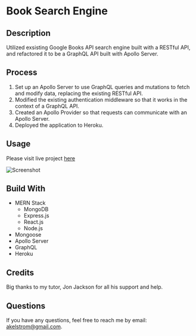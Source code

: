 # Book Search Engine

## Description

Utilized exsisting Google Books API search engine built with a RESTful API, and refactored it to be a GraphQL API built with Apollo Server. 

## Process

1. Set up an Apollo Server to use GraphQL queries and mutations to fetch and modify data, replacing the existing RESTful API.
2. Modified the existing authentication middleware so that it works in the context of a GraphQL API.
3. Created an Apollo Provider so that requests can communicate with an Apollo Server.
4. Deployed the application to Heroku.

## Usage

Please visit live project [here](https://immense-reaches-02342.herokuapp.com/)

![Screenshot](book.png)

## Build With

* MERN Stack 
    * MongoDB
    * Express.js
    * React.js
    * Node.js
* Mongoose
* Apollo Server
* GraphQL
* Heroku

## Credits
Big thanks to my tutor, Jon Jackson for all his support and help. 

## Questions
If you have any questions, feel free to reach me by email: [akelstrom@gmail.com](mailto:akelstrom@gmail.com).
